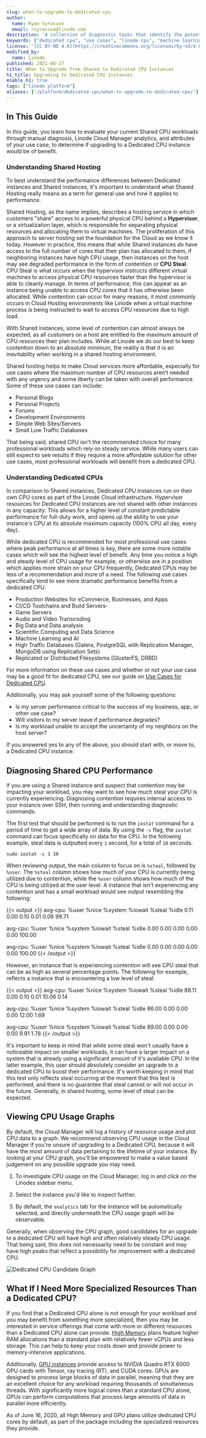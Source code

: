 ```yaml
---
slug: when-to-upgrade-to-dedicated-cpu
author:
  name: Ryan Syracuse
  email: rsyracuse@linode.com
description: 'A collection of diagnostic tasks that identify the potential for benefits from dedicated CPU cores.'
keywords: ["dedicated cpu", "use cases", "linode cpu", "machine learning", "big data"]
license: '[CC BY-ND 4.0](https://creativecommons.org/licenses/by-nd/4.0)'
modified_by:
  name: Linode
published: 2021-08-27
title: When to Upgrade From Shared to Dedicated CPU Instances
h1_title: Upgrading to Dedicated CPU Instances
enable_h1: true
tags: ["linode platform"]
aliases: ['/platform/dedicated-cpu/when-to-upgrade-to-dedicated-cpu/']
---
```


## In This Guide

In this guide, you learn how to evaluate your current Shared CPU workloads through manual diagnosis, Linode Cloud Manager analytics, and attributes of your use case, to determine if upgrading to a Dedicated CPU instance would be of benefit.

### Understanding Shared Hosting

To best understand the performance differences between Dedicated instances and Shared instances, it's important to understand what Shared Hosting really means as a term for general use and how it applies to performance.

Shared Hosting, as the name implies, describes a hosting service in which customers "share" access to a powerful physical CPU behind a **Hypervisor**, or a virtualization layer, which is responsible for separating physical resources and allocating them to virtual machines. The proliferation of this approach to server hosting set the foundation for the Cloud as we know it today. However in practice, this means that while Shared instances _do_ have access to the full number of cores that their plan has allocated to them, if neighboring instances have high CPU usage, then instances on the host may see degraded performance in the form of contention or  **CPU Steal**. CPU Steal is what occurs when the hypervisor instructs different virtual machines to access physical CPU resources faster than the hypervisor is able to cleanly manage. In terms of performance, this can appear as an instance being unable to access CPU cores that it has otherwise been allocated. While contention can occur for many reasons, it most commonly occurs in Cloud Hosting environments like Linode when a virtual machine process is being instructed to wait to access CPU resources due to high load.

With Shared instances, some level of contention can almost always be expected, as all customers on a host are entitled to the maximum amount of CPU resources their plan includes. While at Linode we do our best to keep contention down to an absolute minimum, the reality is that it is an inevitability when working in a shared hosting environment.

Shared hosting helps to make Cloud services more affordable, especially for use cases where the maximum number of CPU resources aren't needed with any urgency and some liberty can be taken with overall performance. Some of these use cases can include:

- Personal Blogs
- Personal Projects
- Forums
- Development Environments
- Simple Web Sites/Servers
- Small Low Traffic Databases

That being said, shared CPU isn't the recommended choice for many professional workloads which rely on steady service. While many users can still expect to see results if they require a more affordable solution for other use cases, most professional workloads will benefit from a dedicated CPU.

### Understanding Dedicated CPUs

In comparison to Shared instances, Dedicated CPU instances run on their own CPU cores as part of the Linode Cloud infrastructure. Hypervisor resources for Dedicated CPU instances are not shared with other instances in any capacity. This allows for a higher level of constant predictable performance for full-duty work, and opens up the ability to use your instance's CPU at its absolute maximum capacity (100% CPU all day, every day).

While dedicated CPU is recommended for most professional use cases where peak performance at all times is key, there are some more notable cases which will see the highest level of benefit. Any time you notice a high and steady level of CPU usage for example, or otherwise are in a position which applies more strain on your CPU frequently, Dedicated CPUs may be less of a recommendation and more of a need. The following use cases specifically tend to see more dramatic performance benefits from a dedicated CPU.

- Production Websites for eCommerce, Businesses, and Apps
- CI/CD Toolchains and Build Servers-
- Game Servers
- Audio and Video Transcoding
- Big Data and Data analysis
- Scientific Computing and Data Science
- Machine Learning and AI
- High Traffic Databases (Galera, PostgreSQL with Replication Manager, MongoDB using Replication Sets)
- Replicated or Distributed Filesystems (GlusterFS, DRBD)

For more information on these use cases and whether or not your use case may be a good fit for dedicated CPU, see our guide on [Use Cases for Dedicated CPU](/docs/guides/dedicated-cpu-use-cases/).

Additionally, you may ask yourself some of the following questions:
- Is my server performance critical to the success of my business, app, or other use case?
- Will visitors to my server leave if performance degrades?
- Is my workload unable to accept the uncertainty of my neighbors on the host server?

If you answered yes to any of the above, you should start with, or move to, a Dedicated CPU instance.

## Diagnosing Shared CPU Performance

If you are using a Shared instance and suspect that contention may be impacting your workload, you may want to see how much steal your CPU is currently experiencing. Diagnosing contention requires internal access to your instance over SSH, then running and understanding diagnostic commands.

The first test that should be performed is to run the `iostat` command for a period of time to get a wide array of data. By using the `-c` flag, the `iostat` command can focus specifically on data for the CPU. In the following example, steal data is outputted every `1` second, for a total of `10` seconds.

    sudo iostat -c 1 10

When reviewing output, the main column to focus on is `%steal`, followed by `%user`. The `%steal` column shows how much of your CPU is currently being utilized due to contention, while the `%user` column shows how much of the CPU is being utilized at the user level. A instance that isn't experiencing any contention and has a small workload would see output resembling the following:

{{< output >}}
avg-cpu:  %user   %nice %system %iowait  %steal   %idle
           0.11    0.00    0.10    0.01    0.06   99.71


avg-cpu:  %user   %nice %system %iowait  %steal   %idle
           0.00    0.00    0.00    0.00    0.00  100.00


avg-cpu:  %user   %nice %system %iowait  %steal   %idle
           0.00    0.00    0.00    0.00    0.00  100.00
{{< /output >}}

However, an instance that is experiencing contention will see CPU steal that can be as high as several percentage points. The following for example, reflects a instance that is encountering a low level of steal:

{{< output >}}
avg-cpu:  %user   %nice %system %iowait  %steal   %idle
           88.11    0.00    0.10    0.01    10.06   0.14


avg-cpu:  %user   %nice %system %iowait  %steal   %idle
           86.00    0.00    0.00    0.00    12.00  1.69


avg-cpu:  %user   %nice %system %iowait  %steal   %idle
           89.00    0.00    0.00    0.00    9.91  1.78
{{< /output >}}

It's important to keep in mind that while some steal won't usually have a noticeable impact on smaller workloads, it can have a larger impact on a system that is already using a significant amount of it's available CPU. In the latter example, this user should absolutely consider an upgrade to a dedicated CPU to boost their performance. It's worth keeping in mind that this test only reflects steal occurring at the moment that this test is performed, and there is no guarantee that steal cannot or will not occur in the future. Generally, in shared hosting, some level of steal can be expected.

## Viewing CPU Usage Graphs

By default, the Cloud Manager will log a history of resource usage and plot CPU data to a graph. We recommend observing CPU usage in the Cloud Manager if you're unsure of upgrading to a Dedicated CPU, because it will have the most amount of data pertaining to the lifetime of your instance. By looking at your CPU graph, you'll be empowered to make a value based judgement on any possible upgrade you may need.

1. To investigate CPU usage on the Cloud Manager, log in and click on the Linodes sidebar menu.

1. Select the instance you'd like to inspect further.

1. By default, the `analytics` tab for the instance will be automatically selected, and directly underneath the CPU usage graph will be observable.

Generally, when observing the CPU graph, good candidates for an upgrade to a dedicated CPU will have high and often relatively steady CPU usage. That being said, this does not necessarily need to be constant and may have high peaks that reflect a possibility for improvement with a dedicated CPU.

![Dedicated CPU Candidate Graph](cpuusagethrottle.png "Create a Dedicated CPU instance in the Cloud Manager")

## What If I Need More Specialized Resources Than a Dedicated CPU?

If you find that a Dedicated CPU alone is not enough for your workload and you may benefit from something more specialized, then you may be interested in service offerings that come with more or different resources than a Dedicated CPU alone can provide. [High Memory](/docs/products/compute/high-memory/) plans feature higher RAM allocations than a standard plan with relatively fewer vCPUs and less storage. This can help to keep your costs down and provide power to memory-intensive applications.

Additionally, [GPU instances](/docs/products/compute/gpu/) provide access to NVIDIA Quadro RTX 6000 GPU cards with Tensor, ray tracing (RT), and CUDA cores. GPUs are designed to process large blocks of data in parallel, meaning that they are an excellent choice for any workload requiring thousands of simultaneous threads. With significantly more logical cores than a standard CPU alone, GPUs can perform computations that process large amounts of data in parallel more efficiently.

As of June 16, 2020, all High Memory and GPU plans utilize dedicated CPU cores by default, as part of the package including the specialized resources they provide.
